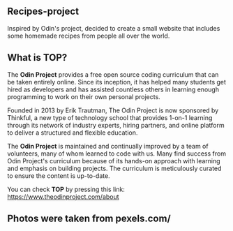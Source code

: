 ## Recipes-project
Inspired by Odin's project, decided to create a small website that includes some homemade recipes from people all over the world.

## What is <strong>TOP</strong>?

The <strong>Odin Project</strong> provides a free open source coding curriculum that can be taken entirely online. Since its inception, it has helped many students get hired as developers and has assisted countless others in learning enough programming to work on their own personal projects.

Founded in 2013 by Erik Trautman, The Odin Project is now sponsored by Thinkful, a new type of technology school that provides 1-on-1 learning through its network of industry experts, hiring partners, and online platform to deliver a structured and flexible education.

The <strong>Odin Project</strong> is maintained and continually improved by a team of volunteers, many of whom learned to code with us. Many find success from Odin Project's curriculum because of its hands-on approach with learning and emphasis on building projects. The curriculum is meticulously curated to ensure the content is up-to-date.

You can check <strong>TOP</strong> by pressing this link: https://www.theodinproject.com/about



## Photos were taken from pexels.com/

